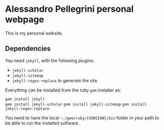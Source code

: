 Alessandro Pellegrini personal webpage
======================================

This is my personal website.

Dependencies
------------

You need `jekyll`, with the following plugins:
* `jekyll-scholar` 
* `jekyll-sitemap`
* `jekyll-regex-replace`
to generate the site.

Everything can be installed from the ruby `gem` installer as:

`gem install jekyll`    
`gem install jekyll-scholar`
`gem install jekyll-sitemap`
`gem install jekyll-regex-replace`

You need to have the local `~./gem/ruby/{VERSION}/bin` folder in your path to be able to run the installed software.
